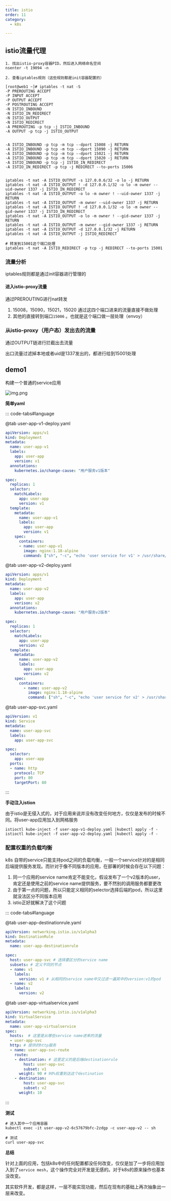 ```yaml
---
title: istio
order: 11
category:
  - k8s

---
```


## istio流量代理

```
1. 找出istio-proxy容器PID，然后进入网络命名空间
nsenter -t 19094 -n

2. 查看iptables规则（这些规则都是init容器配置的）

[root@web1 ~]# iptables -t nat -S
-P PREROUTING ACCEPT
-P INPUT ACCEPT
-P OUTPUT ACCEPT
-P POSTROUTING ACCEPT
-N ISTIO_INBOUND
-N ISTIO_IN_REDIRECT
-N ISTIO_OUTPUT
-N ISTIO_REDIRECT
-A PREROUTING -p tcp -j ISTIO_INBOUND
-A OUTPUT -p tcp -j ISTIO_OUTPUT


-A ISTIO_INBOUND -p tcp -m tcp --dport 15008 -j RETURN
-A ISTIO_INBOUND -p tcp -m tcp --dport 15090 -j RETURN
-A ISTIO_INBOUND -p tcp -m tcp --dport 15021 -j RETURN
-A ISTIO_INBOUND -p tcp -m tcp --dport 15020 -j RETURN
-A ISTIO_INBOUND -p tcp -j ISTIO_IN_REDIRECT
-A ISTIO_IN_REDIRECT -p tcp -j REDIRECT --to-ports 15006


iptables -t nat -A ISTIO_OUTPUT -s 127.0.0.6/32 -o lo -j RETURN
iptables -t nat -A ISTIO_OUTPUT ! -d 127.0.0.1/32 -o lo -m owner --uid-owner 1337 -j ISTIO_IN_REDIRECT
iptables -t nat -A ISTIO_OUTPUT -o lo -m owner ! --uid-owner 1337 -j RETURN
iptables -t nat -A ISTIO_OUTPUT -m owner --uid-owner 1337 -j RETURN
iptables -t nat -A ISTIO_OUTPUT ! -d 127.0.0.1/32 -o lo -m owner --gid-owner 1337 -j ISTIO_IN_REDIRECT
iptables -t nat -A ISTIO_OUTPUT -o lo -m owner ! --gid-owner 1337 -j RETURN
iptables -t nat -A ISTIO_OUTPUT -m owner --gid-owner 1337 -j RETURN
iptables -t nat -A ISTIO_OUTPUT -d 127.0.0.1/32 -j RETURN
iptables -t nat -A ISTIO_OUTPUT -j ISTIO_REDIRECT

# 转发到15001这个端口处理
iptables -t nat -A ISTIO_REDIRECT -p tcp -j REDIRECT --to-ports 15001
```



### 流量分析

iptables规则都是通过init容器进行管理的

#### 进入istio-proxy流量

通过PREROUTING进行nat转发

1. 15008，15090，15021，15020 通过这四个端口进来的流量直接不做处理
2. 其他的直接转到端口`15006` 。也就是这个端口做一层处理（envoy）

### 从istio-proxy（用户态）发出去的流量

通过OUTPUT链进行拦截出去流量

出口流量过滤掉本地或者uid是1337发出的，都进行给到15001处理


## demo1

构建一个普通的service应用

![img.png](./assets/user-app.png)

**简单yaml**

::: code-tabs#language

@tab user-app-v1-deploy.yaml

```yaml
apiVersion: apps/v1
kind: Deployment
metadata:
  name: user-app-v1
  labels:
    app: user-app
    version: v1
  annotations:
    kubernetes.io/change-cause: "用户服务v1版本"

spec:
  replicas: 1
  selector:
    matchLabels:
      app: user-app
      version: v1
  template:
    metadata:
      name: user-app-v1
      labels:
        app: user-app
        version: v1
    spec:
      containers:
      - name: user-app-v1
        image: nginx:1.18-alpine
        command: ["sh", "-c", "echo 'user service for v1' > /usr/share/nginx/html/index.html; nginx -g 'daemon off;'"]
```


@tab user-app-v2-deploy.yaml

```yaml
apiVersion: apps/v1
kind: Deployment
metadata:
  name: user-app-v2
  labels:
    app: user-app
    verison: v2
  annotations:
    kubernetes.io/change-cause: "用户服务v2版本"

spec:
  replicas: 1
  selector:
    matchLabels:
      app: user-app
      version: v2
  template:
    metadata:
      name: user-app-v2
      labels:
        app: user-app
        version: v2
    spec:
      containers:
        - name: user-app-v2
          image: nginx:1.18-alpine
          command: ["sh", "-c", "echo 'user service for v2' > /usr/share/nginx/html/index.html; nginx -g 'daemon off;'"]
```

@tab user-app-svc.yaml

```yaml
apiVersion: v1
kind: Service
metadata:
  name: user-app-svc
  labels:
    app: user-app-svc

spec:
  selector:
    app: user-app
  ports:
  - name: http
    protocol: TCP
    port: 80
    targetPort: 80
```

:::

**手动注入istion**

由于istio是无侵入式的，对于应用来说并没有改变任何地方，仅仅是发布的时候不同。将user-app应用加入到网格服务

```shell
istioctl kube-inject -f user-app-v1-deploy.yaml |kubectl apply -f -
istioctl kube-inject -f user-app-v2-deploy.yaml |kubectl apply -f -
```


### 配置权重的负载均衡

k8s 自带的service只能支持pod之间的负载均衡，一般一个service针对的是相同后端提供服务发现。而针对于像不同版本的应用，在部署的时候会存在以下问题：
1. 同一个应用的service name肯定不能变化，假设发布了一个v2版本的user，肯定还是使用之前的service name提供服务，要不然别的调用服务都要更改
2. 由于第一点的问题，所以只能定义相同的selector选择后端的pod，所以这里就没法区分不同版本应用
3. istio正好就解决了这个问题

::: code-tabs#language

@tab user-app-destinationrule.yaml

```yaml
apiVersion: networking.istio.io/v1alpha3
kind: DestinationRule
metadata:
  name: user-app-destinationrule

spec:
  host: user-app-svc # 选择要区分的service name
  subsets: # 定义不同的节点
  - name: v1  
    labels:
      version: v1 # 从相同的service name中又过滤一遍其中的version:v1的pod
  - name: v2
    labels:
      version: v2
```

@tab user-app-virtualservice.yaml

```yaml
apiVersion: networking.istio.io/v1alpha3
kind: VirtualService
metadata:
  name: user-app-virtualservice
spec:
  hosts:  # 这里是从哪些service name进来的流量
  - user-app-svc 
  http: # 提供的http服务
  - name: user-app-svc-route
    route: 
    - destination: # 这里定义的是后端destinationrule
        host: user-app-svc
        subset: v1
      weight: 90 # 90%权重到达这个destination
    - destination:
        host: user-app-svc
        subset: v2
      weight: 10
```

:::

**测试**

```shell
# 进入其中一个应用容器
kubectl exec -it user-app-v2-6c57679bfc-2zdgp -c user-app-v2 -- sh

# 测试
curl user-app-svc
```

**总结**

针对上面的应用，包括k8s中的任何配置都没任何改变，仅仅是加了一步将应用加入到了`service mesh`，这个操作完全对开发是无感的。对于k8s的原来操作也基本没改变。

其实软件开发，都是这样，一层不能实现功能，然后在现有的基础上再次抽象出一层来改变。